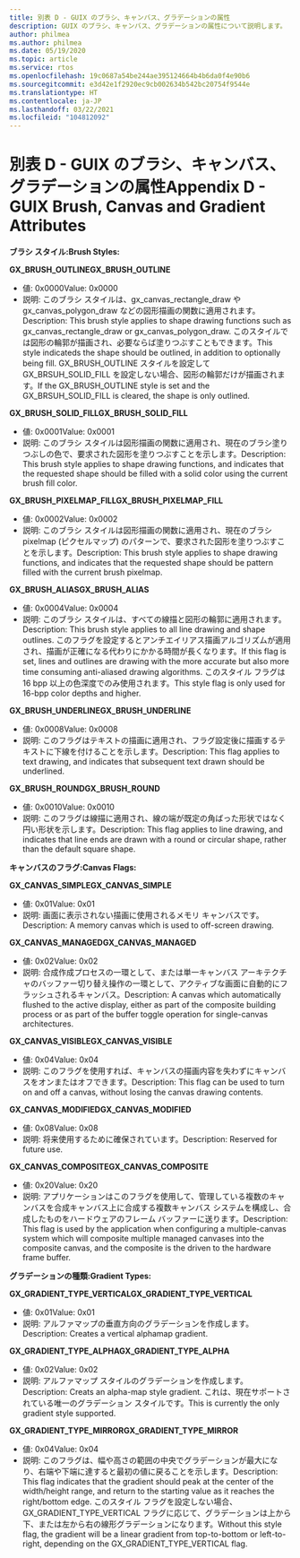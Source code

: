 ```yaml
---
title: 別表 D - GUIX のブラシ、キャンバス、グラデーションの属性
description: GUIX のブラシ、キャンバス、グラデーションの属性について説明します。
author: philmea
ms.author: philmea
ms.date: 05/19/2020
ms.topic: article
ms.service: rtos
ms.openlocfilehash: 19c0687a54be244ae395124664b4b6da0f4e90b6
ms.sourcegitcommit: e3d42e1f2920ec9cb002634b542bc20754f9544e
ms.translationtype: HT
ms.contentlocale: ja-JP
ms.lasthandoff: 03/22/2021
ms.locfileid: "104812092"
---
```

# <a name="appendix-d---guix-brush-canvas-and-gradient-attributes"></a><span data-ttu-id="38204-103">別表 D - GUIX のブラシ、キャンバス、グラデーションの属性</span><span class="sxs-lookup"><span data-stu-id="38204-103">Appendix D - GUIX Brush, Canvas and Gradient Attributes</span></span>

<span data-ttu-id="38204-104">__**ブラシ スタイル:**__</span><span class="sxs-lookup"><span data-stu-id="38204-104">__**Brush Styles:**__</span></span>

<span data-ttu-id="38204-105">**GX_BRUSH_OUTLINE**</span><span class="sxs-lookup"><span data-stu-id="38204-105">**GX_BRUSH_OUTLINE**</span></span>
- <span data-ttu-id="38204-106">値: 0x0000</span><span class="sxs-lookup"><span data-stu-id="38204-106">Value: 0x0000</span></span>
- <span data-ttu-id="38204-107">説明: このブラシ スタイルは、gx_canvas_rectangle_draw や gx_canvas_polygon_draw などの図形描画の関数に適用されます。</span><span class="sxs-lookup"><span data-stu-id="38204-107">Description: This brush style applies to shape drawing functions such as gx_canvas_rectangle_draw or gx_canvas_polygon_draw.</span></span> <span data-ttu-id="38204-108">このスタイルでは図形の輪郭が描画され、必要ならば塗りつぶすこともできます。</span><span class="sxs-lookup"><span data-stu-id="38204-108">This style indicateds the shape should be outlined, in addition to optionally being fill.</span></span> <span data-ttu-id="38204-109">GX_BRUSH_OUTLINE スタイルを設定して GX_BRSUH_SOLID_FILL を設定しない場合、図形の輪郭だけが描画されます。</span><span class="sxs-lookup"><span data-stu-id="38204-109">If the GX_BRUSH_OUTLINE style is set and the GX_BRSUH_SOLID_FILL is cleared, the shape is only outlined.</span></span>

<span data-ttu-id="38204-110">**GX_BRUSH_SOLID_FILL**</span><span class="sxs-lookup"><span data-stu-id="38204-110">**GX_BRUSH_SOLID_FILL**</span></span>
- <span data-ttu-id="38204-111">値: 0x0001</span><span class="sxs-lookup"><span data-stu-id="38204-111">Value: 0x0001</span></span>
- <span data-ttu-id="38204-112">説明: このブラシ スタイルは図形描画の関数に適用され、現在のブラシ塗りつぶしの色で、要求された図形を塗りつぶすことを示します。</span><span class="sxs-lookup"><span data-stu-id="38204-112">Description: This brush style applies to shape drawing functions, and indicates that the requested shape should be filled with a solid color using the current brush fill color.</span></span>

<span data-ttu-id="38204-113">**GX_BRUSH_PIXELMAP_FILL**</span><span class="sxs-lookup"><span data-stu-id="38204-113">**GX_BRUSH_PIXELMAP_FILL**</span></span>
- <span data-ttu-id="38204-114">値: 0x0002</span><span class="sxs-lookup"><span data-stu-id="38204-114">Value: 0x0002</span></span>
- <span data-ttu-id="38204-115">説明: このブラシ スタイルは図形描画の関数に適用され、現在のブラシ pixelmap (ピクセルマップ) のパターンで、要求された図形を塗りつぶすことを示します。</span><span class="sxs-lookup"><span data-stu-id="38204-115">Description: This brush style applies to shape drawing functions, and indicates that the requested shape should be pattern filled with the current brush pixelmap.</span></span>

<span data-ttu-id="38204-116">**GX_BRUSH_ALIAS**</span><span class="sxs-lookup"><span data-stu-id="38204-116">**GX_BRUSH_ALIAS**</span></span>
- <span data-ttu-id="38204-117">値: 0x0004</span><span class="sxs-lookup"><span data-stu-id="38204-117">Value: 0x0004</span></span>
- <span data-ttu-id="38204-118">説明: このブラシ スタイルは、すべての線描と図形の輪郭に適用されます。</span><span class="sxs-lookup"><span data-stu-id="38204-118">Description: This brush style applies to all line drawing and shape outlines.</span></span> <span data-ttu-id="38204-119">このフラグを設定するとアンチエイリアス描画アルゴリズムが適用され、描画が正確になる代わりにかかる時間が長くなります。</span><span class="sxs-lookup"><span data-stu-id="38204-119">If this flag is set, lines and outlines are drawing with the more accurate but also more time consuming anti-aliased drawing algorithms.</span></span> <span data-ttu-id="38204-120">このスタイル フラグは 16 bpp 以上の色深度でのみ使用されます。</span><span class="sxs-lookup"><span data-stu-id="38204-120">This style flag is only used for 16-bpp color depths and higher.</span></span>

<span data-ttu-id="38204-121">**GX_BRUSH_UNDERLINE**</span><span class="sxs-lookup"><span data-stu-id="38204-121">**GX_BRUSH_UNDERLINE**</span></span>
- <span data-ttu-id="38204-122">値: 0x0008</span><span class="sxs-lookup"><span data-stu-id="38204-122">Value: 0x0008</span></span>
- <span data-ttu-id="38204-123">説明: このフラグはテキストの描画に適用され、フラグ設定後に描画するテキストに下線を付けることを示します。</span><span class="sxs-lookup"><span data-stu-id="38204-123">Description: This flag applies to text drawing, and indicates that subsequent text drawn should be underlined.</span></span>

<span data-ttu-id="38204-124">**GX_BRUSH_ROUND**</span><span class="sxs-lookup"><span data-stu-id="38204-124">**GX_BRUSH_ROUND**</span></span>
- <span data-ttu-id="38204-125">値: 0x0010</span><span class="sxs-lookup"><span data-stu-id="38204-125">Value: 0x0010</span></span>
- <span data-ttu-id="38204-126">説明: このフラグは線描に適用され、線の端が既定の角ばった形状ではなく円い形状を示します。</span><span class="sxs-lookup"><span data-stu-id="38204-126">Description: This flag applies to line drawing, and indicates that line ends are drawn with a round or circular shape, rather than the default square shape.</span></span>

<span data-ttu-id="38204-127">__**キャンバスのフラグ:**__</span><span class="sxs-lookup"><span data-stu-id="38204-127">__**Canvas Flags:**__</span></span>

<span data-ttu-id="38204-128">**GX_CANVAS_SIMPLE**</span><span class="sxs-lookup"><span data-stu-id="38204-128">**GX_CANVAS_SIMPLE**</span></span>
- <span data-ttu-id="38204-129">値: 0x01</span><span class="sxs-lookup"><span data-stu-id="38204-129">Value: 0x01</span></span>
- <span data-ttu-id="38204-130">説明: 画面に表示されない描画に使用されるメモリ キャンバスです。</span><span class="sxs-lookup"><span data-stu-id="38204-130">Description: A memory canvas which is used to off-screen drawing.</span></span>

<span data-ttu-id="38204-131">**GX_CANVAS_MANAGED**</span><span class="sxs-lookup"><span data-stu-id="38204-131">**GX_CANVAS_MANAGED**</span></span>
- <span data-ttu-id="38204-132">値: 0x02</span><span class="sxs-lookup"><span data-stu-id="38204-132">Value: 0x02</span></span>
- <span data-ttu-id="38204-133">説明: 合成作成プロセスの一環として、または単一キャンバス アーキテクチャのバッファー切り替え操作の一環として、アクティブな画面に自動的にフラッシュされるキャンバス。</span><span class="sxs-lookup"><span data-stu-id="38204-133">Description: A canvas which automatically flushed to the active display, either as part of the composite building process or as part of the buffer toggle operation for single-canvas architectures.</span></span>

<span data-ttu-id="38204-134">**GX_CANVAS_VISIBLE**</span><span class="sxs-lookup"><span data-stu-id="38204-134">**GX_CANVAS_VISIBLE**</span></span>
- <span data-ttu-id="38204-135">値: 0x04</span><span class="sxs-lookup"><span data-stu-id="38204-135">Value: 0x04</span></span>
- <span data-ttu-id="38204-136">説明: このフラグを使用すれば、キャンバスの描画内容を失わずにキャンバスをオンまたはオフできます。</span><span class="sxs-lookup"><span data-stu-id="38204-136">Description: This flag can be used to turn on and off a canvas, without losing the canvas drawing contents.</span></span>

<span data-ttu-id="38204-137">**GX_CANVAS_MODIFIED**</span><span class="sxs-lookup"><span data-stu-id="38204-137">**GX_CANVAS_MODIFIED**</span></span>
- <span data-ttu-id="38204-138">値: 0x08</span><span class="sxs-lookup"><span data-stu-id="38204-138">Value: 0x08</span></span>
- <span data-ttu-id="38204-139">説明: 将来使用するために確保されています。</span><span class="sxs-lookup"><span data-stu-id="38204-139">Description: Reserved for future use.</span></span>

<span data-ttu-id="38204-140">**GX_CANVAS_COMPOSITE**</span><span class="sxs-lookup"><span data-stu-id="38204-140">**GX_CANVAS_COMPOSITE**</span></span>
- <span data-ttu-id="38204-141">値: 0x20</span><span class="sxs-lookup"><span data-stu-id="38204-141">Value: 0x20</span></span>
- <span data-ttu-id="38204-142">説明: アプリケーションはこのフラグを使用して、管理している複数のキャンバスを合成キャンバス上に合成する複数キャンバス システムを構成し、合成したものをハードウェアのフレーム バッファーに送ります。</span><span class="sxs-lookup"><span data-stu-id="38204-142">Description: This flag is used by the application when configuring a multiple-canvas system which will composite multiple managed canvases into the composite canvas, and the composite is the driven to the hardware frame buffer.</span></span>

<span data-ttu-id="38204-143">__**グラデーションの種類:**__</span><span class="sxs-lookup"><span data-stu-id="38204-143">__**Gradient Types:**__</span></span>

<span data-ttu-id="38204-144">**GX_GRADIENT_TYPE_VERTICAL**</span><span class="sxs-lookup"><span data-stu-id="38204-144">**GX_GRADIENT_TYPE_VERTICAL**</span></span>
- <span data-ttu-id="38204-145">値: 0x01</span><span class="sxs-lookup"><span data-stu-id="38204-145">Value: 0x01</span></span>
- <span data-ttu-id="38204-146">説明: アルファマップの垂直方向のグラデーションを作成します。</span><span class="sxs-lookup"><span data-stu-id="38204-146">Description: Creates a vertical alphamap gradient.</span></span>

<span data-ttu-id="38204-147">**GX_GRADIENT_TYPE_ALPHA**</span><span class="sxs-lookup"><span data-stu-id="38204-147">**GX_GRADIENT_TYPE_ALPHA**</span></span>
- <span data-ttu-id="38204-148">値: 0x02</span><span class="sxs-lookup"><span data-stu-id="38204-148">Value: 0x02</span></span>
- <span data-ttu-id="38204-149">説明: アルファマップ スタイルのグラデーションを作成します。</span><span class="sxs-lookup"><span data-stu-id="38204-149">Description: Creats an alpha-map style gradient.</span></span> <span data-ttu-id="38204-150">これは、現在サポートされている唯一のグラデーション スタイルです。</span><span class="sxs-lookup"><span data-stu-id="38204-150">This is currently the only gradient style supported.</span></span>

<span data-ttu-id="38204-151">**GX_GRADIENT_TYPE_MIRROR**</span><span class="sxs-lookup"><span data-stu-id="38204-151">**GX_GRADIENT_TYPE_MIRROR**</span></span>
- <span data-ttu-id="38204-152">値: 0x04</span><span class="sxs-lookup"><span data-stu-id="38204-152">Value: 0x04</span></span>
- <span data-ttu-id="38204-153">説明: このフラグは、幅や高さの範囲の中央でグラデーションが最大になり、右端や下端に達すると最初の値に戻ることを示します。</span><span class="sxs-lookup"><span data-stu-id="38204-153">Description: This flag indicates that the gradient should peak at the center of the width/height range, and return to the starting value as it reaches the right/bottom edge.</span></span> <span data-ttu-id="38204-154">このスタイル フラグを設定しない場合、GX_GRADIENT_TYPE_VERTICAL フラグに応じて、グラデーションは上から下、または左から右の線形グラデーションになります。</span><span class="sxs-lookup"><span data-stu-id="38204-154">Without this style flag, the gradient will be a linear gradient from top-to-bottom or left-to-right, depending on the GX_GRADIENT_TYPE_VERTICAL flag.</span></span>